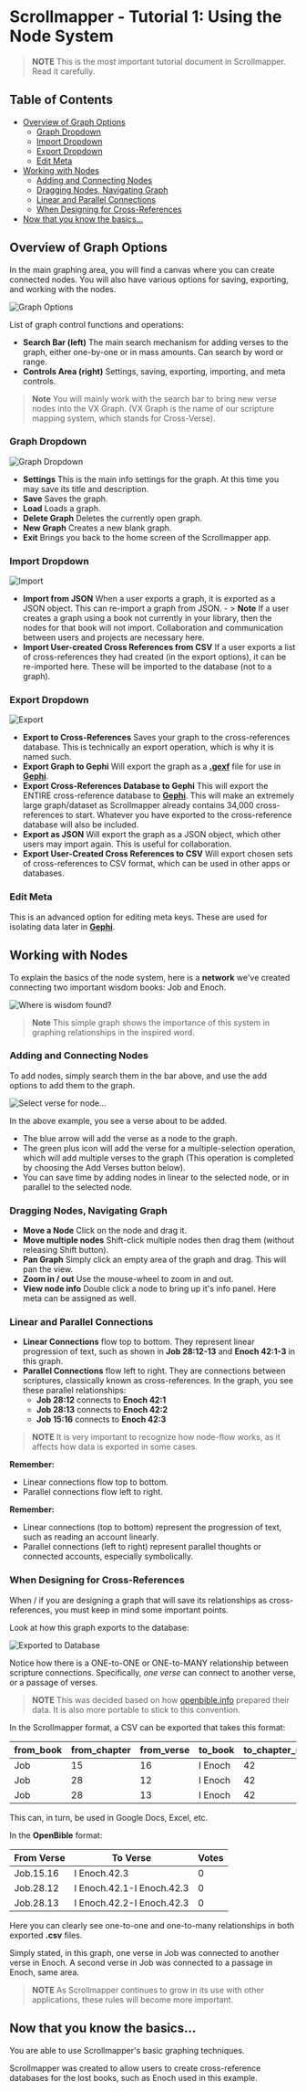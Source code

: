 # Scrollmapper - Tutorial 1: Using the Node System

> **NOTE** This is the most important tutorial document in Scrollmapper. Read it carefully.

## Table of Contents
- [Overview of Graph Options](#overview-of-graph-options)
   - [Graph Dropdown](#graph-dropdown)
   - [Import Dropdown](#import-dropdown)
   - [Export Dropdown](#export-dropdown)
   - [Edit Meta](#edit-meta)
- [Working with Nodes](#working-with-nodes)
    - [Adding and Connecting Nodes](#adding-and-connecting-nodes)
    - [Dragging Nodes, Navigating Graph](#dragging-nodes-navigating-graph)
    - [Linear and Parallel Connections](#linear-and-parallel-connections)
    - [When Designing for Cross-References](#when-designing-for-cross-references)
- [Now that you know the basics...](#now-that-you-know-the-basics)

## Overview of Graph Options

In the main graphing area, you will find a canvas where you can create connected nodes. You will also have various options for saving, exporting, and working with the nodes.

![Graph Options](../../images/graph-options.png)

List of graph control functions and operations:

- **Search Bar (left)** The main search mechanism for adding verses to the graph, either one-by-one or in mass amounts. Can search by word or range.
- **Controls Area (right)** Settings, saving, exporting, importing, and meta controls.

> **Note** You will mainly work with the search bar to bring new verse nodes into the VX Graph. (VX Graph is the name of our scripture mapping system, which stands for Cross-Verse).

### Graph Dropdown

![Graph Dropdown](../../images/graph-options-2.png)

- **Settings** This is the main info settings for the graph. At this time you may save its title and description.
- **Save** Saves the graph.
- **Load** Loads a graph.
- **Delete Graph** Deletes the currently open graph.
- **New Graph** Creates a new blank graph.
- **Exit** Brings you back to the home screen of the Scrollmapper app.

### Import Dropdown

![Import](../../images/import.png)

- **Import from JSON** When a user exports a graph, it is exported as a JSON object. This can re-import a graph from JSON.
        - > **Note** If a user creates a graph using a book not currently in your library, then the nodes for that book will not import. Collaboration and communication between users and projects are necessary here.
- **Import User-created Cross References from CSV** If a user exports a list of cross-references they had created (in the export options), it can be re-imported here. These will be imported to the database (not to a graph).

### Export Dropdown

![Export](../../images/export.png)

- **Export to Cross-References** Saves your graph to the cross-references database. This is technically an export operation, which is why it is named such.
- **Export Graph to Gephi** Will export the graph as a **[.gexf](https://gexf.net/)** file for use in **[Gephi](https://gephi.org/)**.
- **Export Cross-References Database to Gephi** This will export the ENTIRE cross-reference database to **[Gephi](https://gephi.org/)**. This will make an extremely large graph/dataset as Scrollmapper already contains 34,000 cross-references to start. Whatever you have exported to the cross-reference database will also be included.
- **Export as JSON** Will export the graph as a JSON object, which other users may import again. This is useful for collaboration.
- **Export User-Created Cross References to CSV** Will export chosen sets of cross-references to CSV format, which can be used in other apps or databases.

### Edit Meta
This is an advanced option for editing meta keys. These are used for isolating data later in **[Gephi](https://gephi.org/)**. 

## Working with Nodes

To explain the basics of the node system, here is a **network** we've created connecting two important wisdom books: Job and Enoch. 

![Where is wisdom found?](../../images/enoch-job-wisdom-connection.png)

> **Note** This simple graph shows the importance of this system in graphing relationships in the inspired word.

### Adding and Connecting Nodes

To add nodes, simply search them in the bar above, and use the add options to add them to the graph. 

![Select verse for node...](../../images/select-verse-for-node.png)

In the above example, you see a verse about to be added.

- The blue arrow will add the verse as a node to the graph. 
- The green plus icon will add the verse for a multiple-selection operation, which will add multiple verses to the graph (This operation is completed by choosing the Add Verses button below). 
- You can save time by adding nodes in linear to the selected node, or in parallel to the selected node. 

### Dragging Nodes, Navigating Graph

- **Move a Node** Click on the node and drag it. 
- **Move multiple nodes** Shift-click multiple nodes then drag them (without releasing Shift button). 
- **Pan Graph** Simply click an empty area of the graph and drag. This will pan the view. 
- **Zoom in / out** Use the mouse-wheel to zoom in and out. 
- **View node info** Double click a node to bring up it's info panel. Here meta can be assigned as well. 

### Linear and Parallel Connections

- **Linear Connections** flow top to bottom. They represent linear progression of text, such as shown in **Job 28:12-13** and **Enoch 42:1-3** in this graph.
- **Parallel Connections** flow left to right. They are connections between scriptures, classically known as cross-references. In the graph, you see these parallel relationships:
    - **Job 28:12** connects to **Enoch 42:1**
    - **Job 28:13** connects to **Enoch 42:2**
    - **Job 15:16** connects to **Enoch 42:3**

> **NOTE** It is very important to recognize how node-flow works, as it affects how data is exported in some cases. 

**Remember:**
- Linear connections flow top to bottom. 
- Parallel connections flow left to right. 

**Remember:**
- Linear connections (top to bottom) represent the progression of text, such as reading an account linearly.
- Parallel connections (left to right) represent parallel thoughts or connected accounts, especially symbolically.

### When Designing for Cross-References

When / if you are designing a graph that will save its relationships as cross-references, you must keep in mind some important points. 

Look at how this graph exports to the database:

![Exported to Database](../../images/exported-cross-references-job-enoch.png)

Notice how there is a ONE-to-ONE or ONE-to-MANY relationship between scripture connections. Specifically, *one verse* can connect to another verse, or a passage of verses. 

> **NOTE** This was decided based on how [openbible.info](https://www.openbible.info/labs/cross-references/) prepared their data. It is also more portable to stick to this convention. 

In the Scrollmapper format, a CSV can be exported that takes this format: 

| from_book | from_chapter | from_verse | to_book | to_chapter_start | to_chapter_end | to_verse_start | to_verse_end | votes | user_added |
|-----------|--------------|------------|---------|------------------|----------------|----------------|--------------|-------|------------|
| Job       | 15           | 16         | I Enoch | 42               | 42             | 3              | 3            | 0     | 1          |
| Job       | 28           | 12         | I Enoch | 42               | 42             | 1              | 3            | 0     | 1          |
| Job       | 28           | 13         | I Enoch | 42               | 42             | 2              | 3            | 0     | 1          |

This can, in turn, be used in Google Docs, Excel, etc. 

In the **OpenBible** format:

| From Verse | To Verse                  | Votes |
|------------|---------------------------|-------|
| Job.15.16  | I Enoch.42.3              | 0     |
| Job.28.12  | I Enoch.42.1-I Enoch.42.3 | 0     |
| Job.28.13  | I Enoch.42.2-I Enoch.42.3 | 0     |

Here you can clearly see one-to-one and one-to-many relationships in both exported **.csv** files. 

Simply stated, in this graph, one verse in Job was connected to another verse in Enoch. A second verse in Job was connected to a passage in Enoch, same area. 

> **NOTE** As Scrollmapper continues to grow in its use with other applications, these rules will become more important. 

## Now that you know the basics...

You are able to use Scrollmapper's basic graphing techniques. 

Scrollmapper was created to allow users to create cross-reference databases for the lost books, such as Enoch used in this example. 

